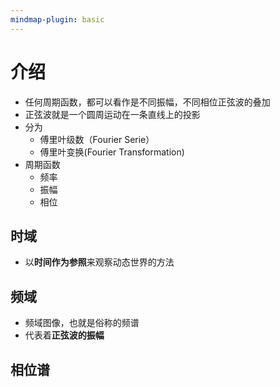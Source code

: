 ```yaml
---
mindmap-plugin: basic
---
```

# 介绍
- 任何周期函数，都可以看作是不同振幅，不同相位正弦波的叠加 
- 正弦波就是一个圆周运动在一条直线上的投影 
- 分为 
	- 傅里叶级数（Fourier Serie）
	- 傅里叶变换(Fourier Transformation) 
- 周期函数
	- 频率
	- 振幅
	- 相位
## 时域
- 以**时间作为参照**来观察动态世界的方法
## 频域
- 频域图像，也就是俗称的频谱
- 代表着**正弦波的振幅**

## 相位谱

